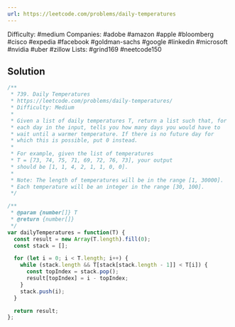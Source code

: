 ```yaml
---
url: https://leetcode.com/problems/daily-temperatures
---
```


Difficulty: #medium
Companies: #adobe #amazon #apple #bloomberg #cisco #expedia #facebook #goldman-sachs #google #linkedin #microsoft #nvidia #uber #zillow
Lists: #grind169 #neetcode150

## Solution

```javascript
/**
 * 739. Daily Temperatures
 * https://leetcode.com/problems/daily-temperatures/
 * Difficulty: Medium
 *
 * Given a list of daily temperatures T, return a list such that, for
 * each day in the input, tells you how many days you would have to
 * wait until a warmer temperature. If there is no future day for
 * which this is possible, put 0 instead.
 *
 * For example, given the list of temperatures
 * T = [73, 74, 75, 71, 69, 72, 76, 73], your output
 * should be [1, 1, 4, 2, 1, 1, 0, 0].
 *
 * Note: The length of temperatures will be in the range [1, 30000].
 * Each temperature will be an integer in the range [30, 100].
 */

/**
 * @param {number[]} T
 * @return {number[]}
 */
var dailyTemperatures = function(T) {
  const result = new Array(T.length).fill(0);
  const stack = [];

  for (let i = 0; i < T.length; i++) {
    while (stack.length && T[stack[stack.length - 1]] < T[i]) {
      const topIndex = stack.pop();
      result[topIndex] = i - topIndex;
    }
    stack.push(i);
  }

  return result;
};

```
